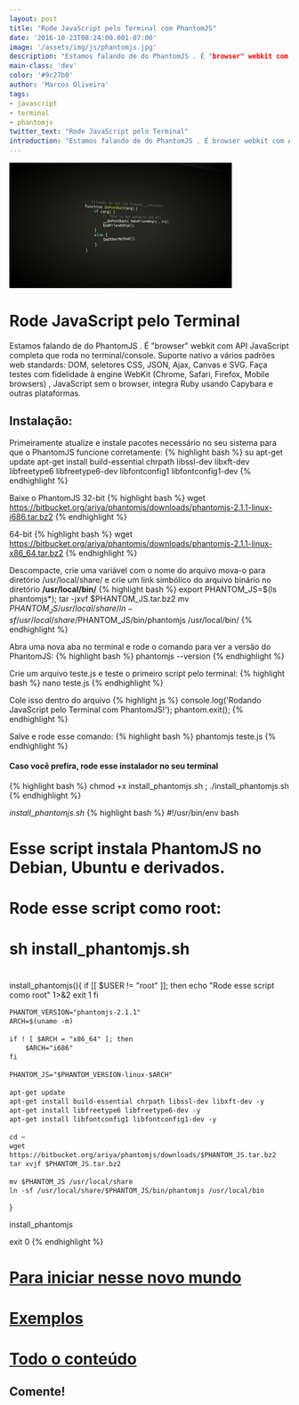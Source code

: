 ```yaml
---
layout: post
title: "Rode JavaScript pelo Terminal com PhantomJS"
date: '2016-10-23T08:24:00.001-07:00'
image: '/assets/img/js/phantomjs.jpg'
description: "Estamos falando de do PhantomJS . É "browser" webkit com API JavaScript completa que roda no terminal/console."
main-class: 'dev'
color: '#9c27b0'
author: 'Marcos Oliveira'
tags:
- javascript
- terminal
- phantomjs
twitter_text: "Rode JavaScript pelo Terminal"
introduction: "Estamos falando de do PhantomJS . É browser webkit com API JavaScript completa que roda no terminal-console."
---
```


![Terminal Linux PhantomJS](/assets/img/js/phantomjs.jpg)

# Rode JavaScript pelo Terminal

Estamos falando de do PhantomJS . É "browser" webkit com API JavaScript completa que roda no terminal/console. Suporte nativo a vários padrões web standards: DOM, seletores CSS, JSON, Ajax, Canvas e SVG. Faça testes com fidelidade à engine WebKit (Chrome, Safari, Firefox, Mobile browsers) , JavaScript sem o browser, integra Ruby usando Capybara e outras plataformas.

## Instalação:

Primeiramente atualize e instale pacotes necessário no seu sistema para que o PhantomJS funcione corretamente:
{% highlight bash %}
su
apt-get update
apt-get install build-essential chrpath libssl-dev libxft-dev libfreetype6 libfreetype6-dev libfontconfig1 libfontconfig1-dev
{% endhighlight %}

Baixe o PhantomJS
32-bit
{% highlight bash %}
wget https://bitbucket.org/ariya/phantomjs/downloads/phantomjs-2.1.1-linux-i686.tar.bz2
{% endhighlight %}

64-bit
{% highlight bash %}
wget https://bitbucket.org/ariya/phantomjs/downloads/phantomjs-2.1.1-linux-x86_64.tar.bz2
{% endhighlight %}

Descompacte, crie uma variável com o nome do arquivo mova-o para diretório /usr/local/share/ e crie um link simbólico do arquivo binário no diretório __/usr/local/bin/__
{% highlight bash %}
export PHANTOM_JS=$(ls phantomjs*);
tar -jxvf $PHANTOM_JS.tar.bz2
mv $PHANTOM_JS /usr/local/share/
ln -sf /usr/local/share/$PHANTOM_JS/bin/phantomjs /usr/local/bin/
{% endhighlight %}

Abra uma nova aba no terminal e rode o comando para ver a versão do PhantomJS:
{% highlight bash %}
phantomjs --version
{% endhighlight %}

Crie um arquivo teste.js e teste o primeiro script pelo terminal:
{% highlight bash %}
nano teste.js
{% endhighlight %}

Cole isso dentro do arquivo
{% highlight js %}
console.log('Rodando JavaScript pelo Terminal com PhantomJS!');
phantom.exit();
{% endhighlight %}

Salve e rode esse comando:
{% highlight bash %}
phantomjs teste.js
{% endhighlight %}

#### Caso você prefira, rode esse instalador no seu terminal
{% highlight bash %}
chmod +x install_phantomjs.sh ; ./install_phantomjs.sh
{% endhighlight %}

*install_phantomjs.sh*
{% highlight bash %}
#!/usr/bin/env bash
# Esse script instala PhantomJS no Debian, Ubuntu e derivados.
#
# Rode esse script como root:
# sh install_phantomjs.sh
#

install_phantomjs(){
	if [[ $USER != "root" ]]; then
		echo "Rode esse script como root" 1>&2
		exit 1
	fi

	PHANTOM_VERSION="phantomjs-2.1.1"
	ARCH=$(uname -m)

	if ! [ $ARCH = "x86_64" ]; then
		$ARCH="i686"
	fi

	PHANTOM_JS="$PHANTOM_VERSION-linux-$ARCH"

	apt-get update
	apt-get install build-essential chrpath libssl-dev libxft-dev -y
	apt-get install libfreetype6 libfreetype6-dev -y
	apt-get install libfontconfig1 libfontconfig1-dev -y

	cd ~
	wget https://bitbucket.org/ariya/phantomjs/downloads/$PHANTOM_JS.tar.bz2
	tar xvjf $PHANTOM_JS.tar.bz2

	mv $PHANTOM_JS /usr/local/share
	ln -sf /usr/local/share/$PHANTOM_JS/bin/phantomjs /usr/local/bin
}

install_phantomjs

exit 0
{% endhighlight %}

# [Para iniciar nesse novo mundo](http://phantomjs.org/quick-start.html)

# [Exemplos](http://phantomjs.org/examples/index.html)

# [Todo o conteúdo](http://phantomjs.org/)

## Comente!
